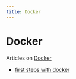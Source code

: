 ```yaml
---
title: Docker
---
```

# Docker
Articles on [Docker](https://www.docker.com/)

* [first steps with docker](first_steps_with_docker)
